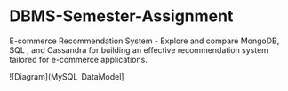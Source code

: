 # DBMS-Semester-Assignment
E-commerce Recommendation System - Explore and compare MongoDB, SQL , and Cassandra for building an effective recommendation system tailored for e-commerce applications.

![Diagram](MySQL_DataModel]
